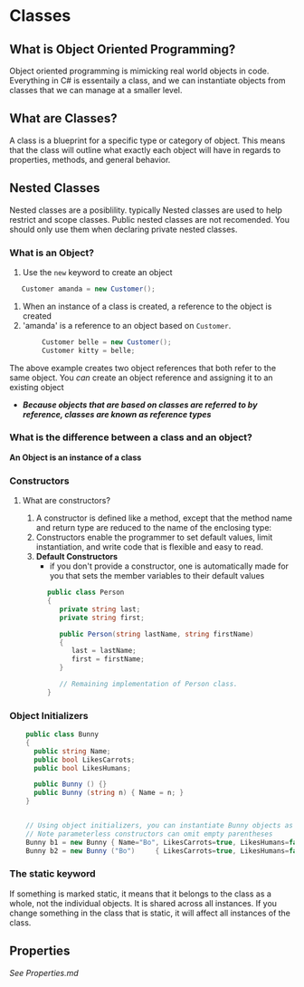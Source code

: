 # Classes

## What is Object Oriented Programming?
Object oriented programming is mimicking real world objects in code. 
Everything in C# is essentaily a class, and we can instantiate objects from classes that we can manage at a smaller level. 

## What are Classes?
A class is a blueprint for a specific type or category of object. 
This means that the class will outline what exactly each object will have in regards to 
properties, methods, and general behavior. 

## Nested Classes
Nested classes are a posiblility. typically Nested classes are used to help restrict and scope classes.
Public nested classes are not recomended. You should only use them when declaring private nested classes. 


### What is an Object?

1. Use the `new` keyword to create an object

```csharp
   Customer amanda = new Customer();
```

1. When an instance of a class is created, a reference to the object is created
1. 'amanda' is a reference to an object based on `Customer`. 

```csharp
        Customer belle = new Customer();
        Customer kitty = belle;
```
The above example creates two object references that both refer to the same object. 
You *can* create an object reference and assigning it to an existing object 

- ***Because objects that are based on classes are referred to by reference, classes are known as reference types***

### What is the difference between a class and an object?

**An Object is an instance of a class**

### Constructors

1. What are constructors?
      1. A constructor is defined like a method, except that the method name and return type are reduced to the name of the enclosing type:
      1. Constructors enable the programmer to set default values, limit instantiation, and write code that is flexible and easy to read.
      1. **Default Constructors**
         - if you don't provide a constructor, one is automatically made for you that sets the member variables to their default values
         

      ```csharp
            public class Person
            {
               private string last;
               private string first;
   
               public Person(string lastName, string firstName)
               {
                  last = lastName;
                  first = firstName;
               }
   
               // Remaining implementation of Person class.
            }
      ```


### Object Initializers

```csharp
	public class Bunny
	{
	  public string Name;
	  public bool LikesCarrots;
	  public bool LikesHumans;

	  public Bunny () {}
	  public Bunny (string n) { Name = n; }
	}


	// Using object initializers, you can instantiate Bunny objects as follows:
	// Note parameterless constructors can omit empty parentheses
	Bunny b1 = new Bunny { Name="Bo", LikesCarrots=true, LikesHumans=false };
	Bunny b2 = new Bunny ("Bo")     { LikesCarrots=true, LikesHumans=false };

```

### The static keyword
If something is marked static, it means that it belongs to the class as a whole, not the individual objects. 
It is shared across all instances. 
If you change something in the class that is static, it will affect all instances of the class.


## Properties
*See Properties.md*
